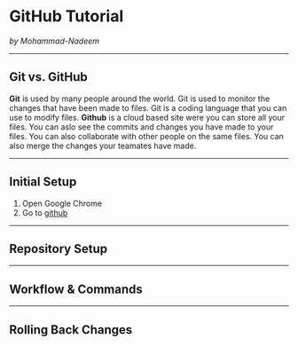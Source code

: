 # GitHub Tutorial

_by Mohammad-Nadeem_

---
## Git vs. GitHub
**Git** is used by many people around the world. Git is used to monitor the changes that have been made to files. Git is a coding language that you can use to modify files. **Github** is a cloud based site were you can store all your files. You can aslo see the commits and changes you have made to your files. You can also collaborate with other people on the same files. You can also merge the changes your teamates have made.


---
## Initial Setup        
1. Open Google Chrome
2. Go to [github](https://github.com)
 

---
## Repository Setup



---
## Workflow & Commands



---
## Rolling Back Changes